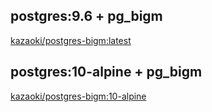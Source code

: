 
## postgres:9.6 + pg_bigm
[kazaoki/postgres-bigm:latest](https://github.com/kazaoki/postgres-bigm/blob/master/Dockerfile)

## postgres:10-alpine + pg_bigm
[kazaoki/postgres-bigm:10-alpine](https://github.com/kazaoki/postgres-bigm/blob/master/10/Dockerfile)
